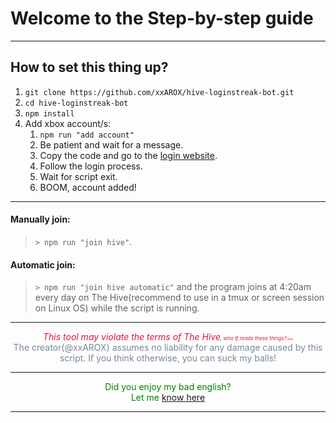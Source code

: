 # Welcome to the Step-by-step guide

---

## How to set this thing up?

1. `git clone https://github.com/xxAROX/hive-loginstreak-bot.git`
2. `cd hive-loginstreak-bot`
3. `npm install`
4. Add xbox account/s:
	1. `npm run "add account"`
	2. Be patient and wait for a message.
	3. Copy the code and go to the [login website](https://www.microsoft.com/link).
	4. Follow the login process.
	5. Wait for script exit.
	6. BOOM, account added!

---

#### Manually join:

> `> npm run "join hive"`.

#### Automatic join:

> `> npm run "join hive automatic"` and the program joins at 4:20am every day on The Hive(recommend to use in a tmux or screen session on Linux OS) while the script is running.

---

<div align="center">
   <i style="color: crimson;">This tool may violate the terms of The Hive<small><small><small>, who tf reads these things?<small><small><small><small> lmao</small></small></small></small></small></small></small></i><br>
   <span style="color: lightslategray;">The creator(@xxAROX) assumes no liability for any damage caused by this script. If you think otherwise, you can suck my balls!</span>

---

<span style="color: green;">
	Did you enjoy my bad english?<br>
	Let me <a href="https://youareanidiot.cc/" target="_blank">know here</a>
</span>

</div>

---
